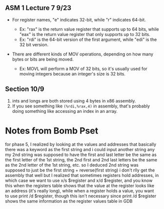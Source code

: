 ## ASM 1 Lecture 7 9/23
* For register names, "e" indicates 32-bit, while "r" indicates 64-bit. 
    * Ex: "rax" is the return value register that supports up to 64 bits, while "eax" is the return value register that only supports up to 32 bits.
    * Ex: "rdi" is the 64-bit version of the first argument, while "edi" is the 32 bit version.

* There are different kinds of MOV operations, depending on how many bytes or bits are being moved. 
    * Ex: MOVL will perform a MOV of 32 bits, so it's usually used for moving integers because an integer's size is 32 bits.

## Section 10/9
1. ints and longs are both stored using 4 bytes in x86 assembly.
2. If you see something like `(%rdi,%rax,4)` in assembly, that's probably doing something like accessing an index in an array. 


# Notes from Bomb Pset
for phase 5, I realized by looking at the values and addresses
that basically there was a keyword
as the first string
and i could input another string
any my 2nd string was supposed to have the first and last letter be the same as the first letter of the 1st string, the 2nd first and 2nd last letters be the same as the 2nd letter of the 1st string, etc.
so I deduced 2nd string was supposed to just be the first string + reverse(first string)
i don't rlly get the assembly that well
but I realized that sometimes registers hold addresses, in which case we want to use x/s $register and x/d $register, and you know this when the registers table shows that the value at the register looks like an address (it's really long), while when a register holds a value, you want to use print /d $register, though this isn't necessary since print /d $register shows the same information as the register values table in GDB